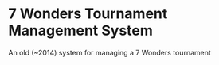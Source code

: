 # 7 Wonders Tournament Management System

An old (~2014) system for managing a 7 Wonders tournament

